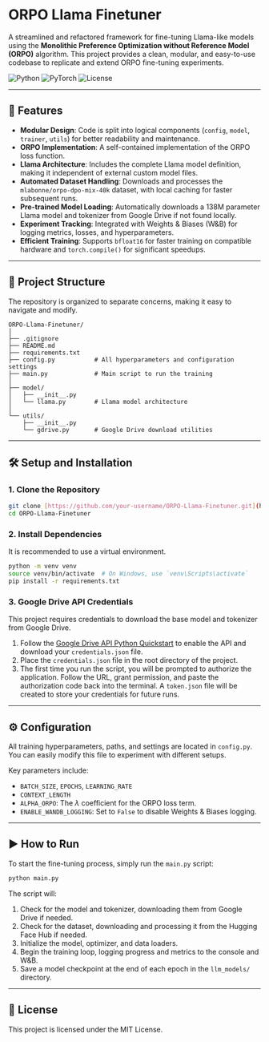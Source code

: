# ORPO Llama Finetuner

A streamlined and refactored framework for fine-tuning Llama-like models using the **Monolithic Preference Optimization without Reference Model (ORPO)** algorithm. This project provides a clean, modular, and easy-to-use codebase to replicate and extend ORPO fine-tuning experiments.

![Python](https://img.shields.io/badge/Python-3.9%2B-blue.svg)
![PyTorch](https://img.shields.io/badge/PyTorch-2.1%2B-orange.svg)
![License](https://img.shields.io/badge/License-MIT-green.svg)

---

## 🚀 Features

-   **Modular Design**: Code is split into logical components (`config`, `model`, `trainer`, `utils`) for better readability and maintenance.
-   **ORPO Implementation**: A self-contained implementation of the ORPO loss function.
-   **Llama Architecture**: Includes the complete Llama model definition, making it independent of external custom model files.
-   **Automated Dataset Handling**: Downloads and processes the `mlabonne/orpo-dpo-mix-40k` dataset, with local caching for faster subsequent runs.
-   **Pre-trained Model Loading**: Automatically downloads a 138M parameter Llama model and tokenizer from Google Drive if not found locally.
-   **Experiment Tracking**: Integrated with Weights & Biases (W&B) for logging metrics, losses, and hyperparameters.
-   **Efficient Training**: Supports `bfloat16` for faster training on compatible hardware and `torch.compile()` for significant speedups.

---

## 📂 Project Structure

The repository is organized to separate concerns, making it easy to navigate and modify.

```
ORPO-Llama-Finetuner/
│
├── .gitignore
├── README.md
├── requirements.txt
├── config.py           # All hyperparameters and configuration settings
├── main.py             # Main script to run the training
│
├── model/
│   ├── __init__.py
│   └── llama.py        # Llama model architecture
│
└── utils/
    ├── __init__.py
    └── gdrive.py       # Google Drive download utilities
```

---

## 🛠️ Setup and Installation

### 1. Clone the Repository

```bash
git clone [https://github.com/your-username/ORPO-Llama-Finetuner.git](https://github.com/your-username/ORPO-Llama-Finetuner.git)
cd ORPO-Llama-Finetuner
```

### 2. Install Dependencies

It is recommended to use a virtual environment.

```bash
python -m venv venv
source venv/bin/activate  # On Windows, use `venv\Scripts\activate`
pip install -r requirements.txt
```

### 3. Google Drive API Credentials

This project requires credentials to download the base model and tokenizer from Google Drive.

1.  Follow the [Google Drive API Python Quickstart](https://developers.google.com/drive/api/quickstart/python) to enable the API and download your `credentials.json` file.
2.  Place the `credentials.json` file in the root directory of the project.
3.  The first time you run the script, you will be prompted to authorize the application. Follow the URL, grant permission, and paste the authorization code back into the terminal. A `token.json` file will be created to store your credentials for future runs.

---

## ⚙️ Configuration

All training hyperparameters, paths, and settings are located in `config.py`. You can easily modify this file to experiment with different setups.

Key parameters include:
- `BATCH_SIZE`, `EPOCHS`, `LEARNING_RATE`
- `CONTEXT_LENGTH`
- `ALPHA_ORPO`: The $\lambda$ coefficient for the ORPO loss term.
- `ENABLE_WANDB_LOGGING`: Set to `False` to disable Weights & Biases logging.

---

## ▶️ How to Run

To start the fine-tuning process, simply run the `main.py` script:

```bash
python main.py
```

The script will:
1.  Check for the model and tokenizer, downloading them from Google Drive if needed.
2.  Check for the dataset, downloading and processing it from the Hugging Face Hub if needed.
3.  Initialize the model, optimizer, and data loaders.
4.  Begin the training loop, logging progress and metrics to the console and W&B.
5.  Save a model checkpoint at the end of each epoch in the `llm_models/` directory.

---

## 📜 License

This project is licensed under the MIT License.
